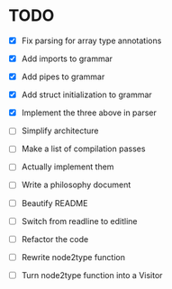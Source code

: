 # TODO

- [X] Fix parsing for array type annotations
- [X] Add imports to grammar
- [X] Add pipes to grammar
- [X] Add struct initialization to grammar
- [X] Implement the three above in parser

- [ ] Simplify architecture
- [ ] Make a list of compilation passes
- [ ] Actually implement them

- [ ] Write a philosophy document
- [ ] Beautify README
- [ ] Switch from readline to editline
- [ ] Refactor the code

- [ ] Rewrite node2type function
- [ ] Turn node2type function into a Visitor
